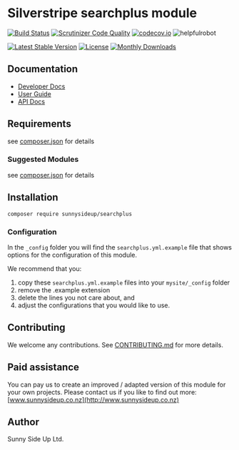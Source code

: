# Silverstripe searchplus module
[![Build Status](https://travis-ci.org/sunnysideup/silverstripe-searchplus.svg?branch=master)](https://travis-ci.org/sunnysideup/silverstripe-searchplus)
[![Scrutinizer Code Quality](https://scrutinizer-ci.com/g/sunnysideup/silverstripe-searchplus/badges/quality-score.png?b=master)](https://scrutinizer-ci.com/g/sunnysideup/silverstripe-searchplus/?branch=master)
[![codecov.io](https://codecov.io/github/sunnysideup/silverstripe-searchplus/coverage.svg?branch=master)](https://codecov.io/github/sunnysideup/silverstripe-searchplus?branch=master)
![helpfulrobot](https://helpfulrobot.io/sunnysideup/searchplus/badge)

[![Latest Stable Version](https://poser.pugx.org/sunnysideup/searchplus/version)](https://packagist.org/packages/sunnysideup/searchplus)
[![License](https://poser.pugx.org/sunnysideup/searchplus/license)](https://packagist.org/packages/sunnysideup/searchplus)
[![Monthly Downloads](https://poser.pugx.org/sunnysideup/searchplus/d/monthly)](https://packagist.org/packages/sunnysideup/searchplus)


## Documentation



 * [Developer Docs](docs/en/INDEX.md)
 * [User Guide](docs/en/userguide.md)
 * [API Docs](http://docs.ssmods.com/sunnysideup/searchplus/classes.xhtml)

## Requirements



see [composer.json](composer.json) for details

### Suggested Modules



see [composer.json](composer.json) for details


## Installation


```
composer require sunnysideup/searchplus
```

### Configuration



In the `_config` folder you will find the `searchplus.yml.example`
file that shows options for the configuration of this module.

We recommend that you:

  1. copy these `searchplus.yml.example` files into your
`mysite/_config` folder
  2. remove the .example extension
  3. delete the lines you not care about, and
  4. adjust the configurations that you would like to use.


## Contributing



We welcome any contributions. See [CONTRIBUTING.md](CONTRIBUTING.md) for more details.

## Paid assistance



You can pay us to create an improved / adapted version of this module for your own projects.  Please contact us if you like to find out more: [www.sunnysideup.co.nz](http://www.sunnysideup.co.nz)

## Author



Sunny Side Up Ltd.
